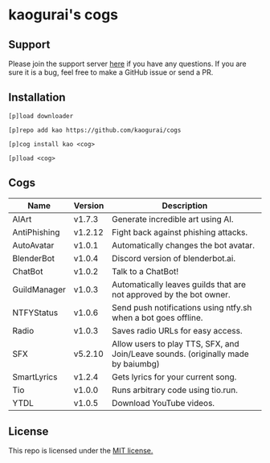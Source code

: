 # kaogurai's cogs

## Support
Please join the support server [here](https://discord.gg/p6ehU9qhg8) if you have any questions. If you are sure it is a bug, feel free to make a GitHub issue or send a PR.

## Installation
```
[p]load downloader

[p]repo add kao https://github.com/kaogurai/cogs

[p]cog install kao <cog>

[p]load <cog>
```

## Cogs
| Name | Version | Description |
|----------|--------|---------------------|
| AIArt | v1.7.3 | Generate incredible art using AI. |
| AntiPhishing | v1.2.12 | Fight back against phishing attacks. |
| AutoAvatar | v1.0.1 | Automatically changes the bot avatar. |
| BlenderBot | v1.0.4 | Discord version of blenderbot.ai. |
| ChatBot | v1.0.2 | Talk to a ChatBot! |
| GuildManager | v1.0.3 | Automatically leaves guilds that are not approved by the bot owner. |
| NTFYStatus | v1.0.6 | Send push notifications using ntfy.sh when a bot goes offline. |
| Radio | v1.0.3 | Saves radio URLs for easy access. |
| SFX | v5.2.10 | Allow users to play TTS, SFX, and Join/Leave sounds. (originally made by baiumbg) |
| SmartLyrics | v1.2.4 | Gets lyrics for your current song. |
| Tio | v1.0.0 | Runs arbitrary code using tio.run. |
| YTDL | v1.0.5 | Download YouTube videos. |

## License
This repo is licensed under the [MIT license.](https://github.com/kaogurai/cogs/blob/master/LICENSE)